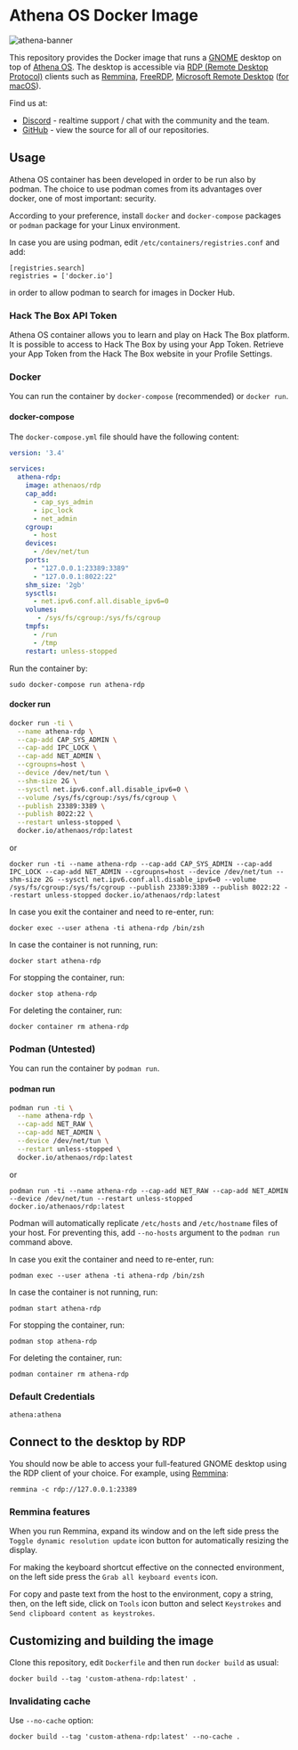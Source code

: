 # Athena OS Docker Image

![athena-banner](https://user-images.githubusercontent.com/83867734/221656804-51b13a4f-876b-4ca8-856e-288d2209a949.png)

This repository provides the Docker image that runs a [GNOME](https://gnome.org/)
desktop on top of [Athena OS](https://github.com/Athena-OS/athena-iso). The desktop is accessible via
[RDP (Remote Desktop Protocol)](https://en.wikipedia.org/wiki/Remote_Desktop_Protocol)
clients such as [Remmina](https://remmina.org/), [FreeRDP](https://www.freerdp.com),
[Microsoft Remote Desktop](https://www.microsoft.com/en-us/p/microsoft-remote-desktop/9wzdncrfj3ps)
([for macOS](https://itunes.apple.com/app/microsoft-remote-desktop/id1295203466)).

Find us at:

* [Discord](https://discord.gg/DNjvQkb5Ad) - realtime support / chat with the community and the team.
* [GitHub](https://github.com/Athena-OS) - view the source for all of our repositories.

## Usage

Athena OS container has been developed in order to be run also by podman. The choice to use podman comes from its advantages over docker, one of most important: security.

According to your preference, install `docker` and `docker-compose` packages or `podman` package for your Linux environment.

In case you are using podman, edit `/etc/containers/registries.conf` and add:
```
[registries.search]
registries = ['docker.io']
```
in order to allow podman to search for images in Docker Hub.

### Hack The Box API Token

Athena OS container allows you to learn and play on Hack The Box platform. It is possible to access to Hack The Box by using your App Token. Retrieve your App Token from the Hack The Box website in your Profile Settings.

### Docker

You can run the container by `docker-compose` (recommended) or `docker run`.

#### docker-compose

The `docker-compose.yml` file should have the following content:
```yaml
version: '3.4'

services:
  athena-rdp:
    image: athenaos/rdp
    cap_add:
      - cap_sys_admin
      - ipc_lock
      - net_admin
    cgroup:
      - host
    devices:
      - /dev/net/tun
    ports:
      - "127.0.0.1:23389:3389"
      - "127.0.0.1:8022:22"
    shm_size: '2gb'
    sysctls:
      - net.ipv6.conf.all.disable_ipv6=0
    volumes:
       - /sys/fs/cgroup:/sys/fs/cgroup
    tmpfs:
      - /run
      - /tmp
    restart: unless-stopped
```

Run the container by:
```
sudo docker-compose run athena-rdp
```

#### docker run

```bash
docker run -ti \
  --name athena-rdp \
  --cap-add CAP_SYS_ADMIN \
  --cap-add IPC_LOCK \
  --cap-add NET_ADMIN \
  --cgroupns=host \
  --device /dev/net/tun \
  --shm-size 2G \
  --sysctl net.ipv6.conf.all.disable_ipv6=0 \
  --volume /sys/fs/cgroup:/sys/fs/cgroup \
  --publish 23389:3389 \
  --publish 8022:22 \
  --restart unless-stopped \
  docker.io/athenaos/rdp:latest
```
or
```
docker run -ti --name athena-rdp --cap-add CAP_SYS_ADMIN --cap-add IPC_LOCK --cap-add NET_ADMIN --cgroupns=host --device /dev/net/tun --shm-size 2G --sysctl net.ipv6.conf.all.disable_ipv6=0 --volume /sys/fs/cgroup:/sys/fs/cgroup --publish 23389:3389 --publish 8022:22 --restart unless-stopped docker.io/athenaos/rdp:latest
```

In case you exit the container and need to re-enter, run:
```
docker exec --user athena -ti athena-rdp /bin/zsh
```
In case the container is not running, run:
```
docker start athena-rdp
```

For stopping the container, run:
```
docker stop athena-rdp
```

For deleting the container, run:
```
docker container rm athena-rdp
```

### Podman (Untested)

You can run the container by `podman run`.

#### podman run

```bash
podman run -ti \
  --name athena-rdp \
  --cap-add NET_RAW \
  --cap-add NET_ADMIN \
  --device /dev/net/tun \
  --restart unless-stopped \
  docker.io/athenaos/rdp:latest
```
or
```
podman run -ti --name athena-rdp --cap-add NET_RAW --cap-add NET_ADMIN --device /dev/net/tun --restart unless-stopped docker.io/athenaos/rdp:latest
```

Podman will automatically replicate `/etc/hosts` and `/etc/hostname` files of your host. For preventing this, add `--no-hosts` argument to the `podman run` command above.

In case you exit the container and need to re-enter, run:
```
podman exec --user athena -ti athena-rdp /bin/zsh
```
In case the container is not running, run:
```
podman start athena-rdp
```

For stopping the container, run:
```
podman stop athena-rdp
```

For deleting the container, run:
```
podman container rm athena-rdp
```

### Default Credentials

```
athena:athena
```

## Connect to the desktop by RDP

You should now be able to access your full-featured GNOME desktop using
the RDP client of your choice. For example, using [Remmina](https://remmina.org):

```
remmina -c rdp://127.0.0.1:23389
```

### Remmina features

When you run Remmina, expand its window and on the left side press the `Toggle dynamic resolution update` icon button for automatically resizing the display.

For making the keyboard shortcut effective on the connected environment, on the left side press the `Grab all keyboard events` icon.

For copy and paste text from the host to the environment, copy a string, then, on the left side, click on `Tools` icon button and select `Keystrokes` and `Send clipboard content as keystrokes`.

## Customizing and building the image

Clone this repository, edit `Dockerfile` and then run `docker build` as usual:

```
docker build --tag 'custom-athena-rdp:latest' .
```

### Invalidating cache

Use `--no-cache` option:

```
docker build --tag 'custom-athena-rdp:latest' --no-cache .
```
